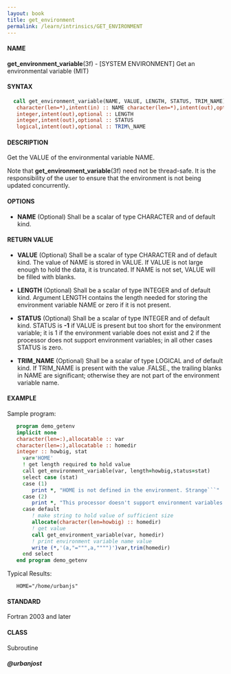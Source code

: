 ```yaml
---
layout: book
title: get_environment
permalink: /learn/intrinsics/GET_ENVIRONMENT
---
```

#### NAME

__get\_environment\_variable__(3f) - \[SYSTEM ENVIRONMENT\] Get an environmental variable
(MIT)

#### SYNTAX
```fortran
  call get_environment_variable(NAME, VALUE, LENGTH, STATUS, TRIM_NAME)
   character(len=*),intent(in) :: NAME character(len=*),intent(out),optional :: VALUE
   integer,intent(out),optional :: LENGTH
   integer,intent(out),optional :: STATUS
   logical,intent(out),optional :: TRIM\_NAME
```
#### DESCRIPTION

Get the VALUE of the environmental variable NAME.

Note that __get\_environment\_variable__(3f) need not be thread-safe. It
is the responsibility of the user to ensure that the environment is not
being updated concurrently.

#### OPTIONS

  - __NAME__
    (Optional) Shall be a scalar of type CHARACTER and of default kind.

#### RETURN VALUE

  - __VALUE__
    (Optional) Shall be a scalar of type CHARACTER and of default kind.
    The value of NAME is stored in VALUE. If VALUE is not large enough
    to hold the data, it is truncated. If NAME is not set, VALUE will be
    filled with blanks.

  - __LENGTH__
    (Optional) Shall be a scalar of type INTEGER and of default kind.
    Argument LENGTH contains the length needed for storing the
    environment variable NAME or zero if it is not present.

  - __STATUS__
    (Optional) Shall be a scalar of type INTEGER and of default kind.
    STATUS is __-1__ if VALUE is present but too short for the
    environment variable; it is 1 if the environment variable does not
    exist and 2 if the processor does not support environment variables;
    in all other cases STATUS is zero.

  - __TRIM\_NAME__
    (Optional) Shall be a scalar of type LOGICAL and of default kind. If
    TRIM\_NAME is present with the value .FALSE., the trailing blanks in
    NAME are significant; otherwise they are not part of the environment
    variable name.

#### EXAMPLE

Sample program:

````fortran
   program demo_getenv
   implicit none
   character(len=:),allocatable :: var
   character(len=:),allocatable :: homedir
   integer :: howbig, stat
     var='HOME'
     ! get length required to hold value
     call get_environment_variable(var, length=howbig,status=stat)
     select case (stat)
     case (1)
        print *, "HOME is not defined in the environment. Strange```"
     case (2)
        print *, "This processor doesn't support environment variables. Boooh!"
     case default
        ! make string to hold value of sufficient size
        allocate(character(len=howbig) :: homedir)
        ! get value
        call get_environment_variable(var, homedir)
        ! print environment variable name value
        write (*,'(a,"=""",a,"""")')var,trim(homedir)
     end select
   end program demo_getenv
````

Typical Results:

```
   HOME="/home/urbanjs"
```

#### STANDARD

Fortran 2003 and later

#### CLASS

Subroutine

##### @urbanjost
